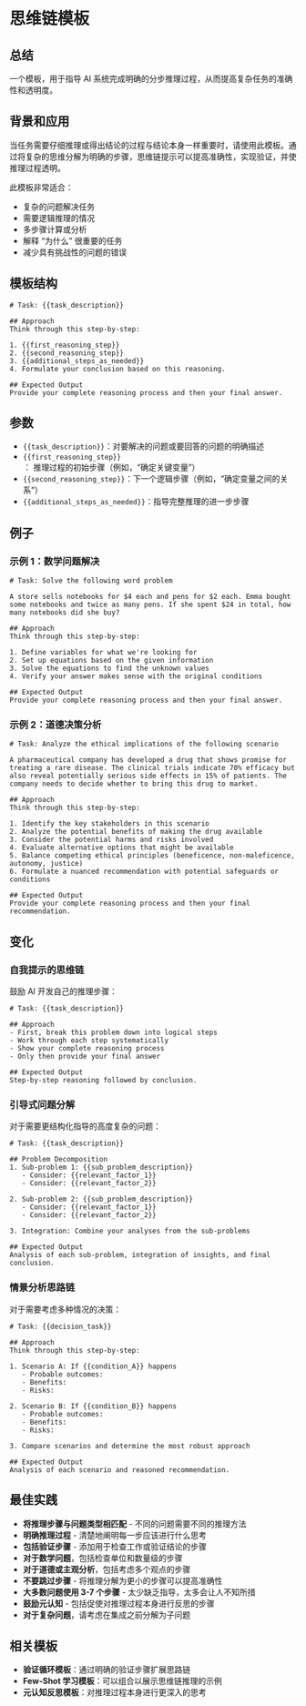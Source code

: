 # 思维链模板

## 总结
一个模板，用于指导 AI 系统完成明确的分步推理过程，从而提高复杂任务的准确性和透明度。

## 背景和应用
当任务需要仔细推理或得出结论的过程与结论本身一样重要时，请使用此模板。通过将复杂的思维分解为明确的步骤，思维链提示可以提高准确性，实现验证，并使推理过程透明。

此模板非常适合：
- 复杂的问题解决任务
- 需要逻辑推理的情况
- 多步骤计算或分析
- 解释 “为什么” 很重要的任务
- 减少具有挑战性的问题的错误

## 模板结构

```
# Task: {{task_description}}

## Approach
Think through this step-by-step:

1. {{first_reasoning_step}}
2. {{second_reasoning_step}}
3. {{additional_steps_as_needed}}
4. Formulate your conclusion based on this reasoning.

## Expected Output
Provide your complete reasoning process and then your final answer.
```

## 参数

- `{{task_description}}`：对要解决的问题或要回答的问题的明确描述
- `{{first_reasoning_step}}`： 推理过程的初始步骤（例如，“确定关键变量”）
- `{{second_reasoning_step}}`：下一个逻辑步骤（例如，“确定变量之间的关系”）
- `{{additional_steps_as_needed}}`：指导完整推理的进一步步骤

## 例子

### 示例 1：数学问题解决

```
# Task: Solve the following word problem

A store sells notebooks for $4 each and pens for $2 each. Emma bought some notebooks and twice as many pens. If she spent $24 in total, how many notebooks did she buy?

## Approach
Think through this step-by-step:

1. Define variables for what we're looking for
2. Set up equations based on the given information
3. Solve the equations to find the unknown values
4. Verify your answer makes sense with the original conditions

## Expected Output
Provide your complete reasoning process and then your final answer.
```

### 示例 2：道德决策分析

```
# Task: Analyze the ethical implications of the following scenario

A pharmaceutical company has developed a drug that shows promise for treating a rare disease. The clinical trials indicate 70% efficacy but also reveal potentially serious side effects in 15% of patients. The company needs to decide whether to bring this drug to market.

## Approach
Think through this step-by-step:

1. Identify the key stakeholders in this scenario
2. Analyze the potential benefits of making the drug available
3. Consider the potential harms and risks involved
4. Evaluate alternative options that might be available
5. Balance competing ethical principles (beneficence, non-maleficence, autonomy, justice)
6. Formulate a nuanced recommendation with potential safeguards or conditions

## Expected Output
Provide your complete reasoning process and then your final recommendation.
```

## 变化

### 自我提示的思维链
鼓励 AI 开发自己的推理步骤：

```
# Task: {{task_description}}

## Approach
- First, break this problem down into logical steps
- Work through each step systematically
- Show your complete reasoning process
- Only then provide your final answer

## Expected Output
Step-by-step reasoning followed by conclusion.
```

### 引导式问题分解
对于需要更结构化指导的高度复杂的问题：

```
# Task: {{task_description}}

## Problem Decomposition
1. Sub-problem 1: {{sub_problem_description}}
   - Consider: {{relevant_factor_1}}
   - Consider: {{relevant_factor_2}}

2. Sub-problem 2: {{sub_problem_description}}
   - Consider: {{relevant_factor_1}}
   - Consider: {{relevant_factor_2}}

3. Integration: Combine your analyses from the sub-problems

## Expected Output
Analysis of each sub-problem, integration of insights, and final conclusion.
```

### 情景分析思路链
对于需要考虑多种情况的决策：

```
# Task: {{decision_task}}

## Approach
Think through this step-by-step:

1. Scenario A: If {{condition_A}} happens
   - Probable outcomes:
   - Benefits:
   - Risks:

2. Scenario B: If {{condition_B}} happens
   - Probable outcomes:
   - Benefits:
   - Risks:

3. Compare scenarios and determine the most robust approach

## Expected Output
Analysis of each scenario and reasoned recommendation.
```

## 最佳实践

- **将推理步骤与问题类型相匹配** - 不同的问题需要不同的推理方法
- **明确推理过程** - 清楚地阐明每一步应该进行什么思考
- **包括验证步骤** - 添加用于检查工作或验证结论的步骤
- **对于数学问题**，包括检查单位和数量级的步骤
- **对于道德或主观分析**，包括考虑多个观点的步骤
- **不要跳过步骤** - 将推理分解为更小的步骤可以提高准确性
- **大多数问题使用 3-7 个步骤** - 太少缺乏指导，太多会让人不知所措
- **鼓励元认知** - 包括促使对推理过程本身进行反思的步骤
- **对于复杂问题**，请考虑在集成之前分解为子问题

## 相关模板

- **验证循环模板**：通过明确的验证步骤扩展思路链
- **Few-Shot 学习模板**：可以组合以展示思维链推理的示例
- **元认知反思模板**：对推理过程本身进行更深入的思考
